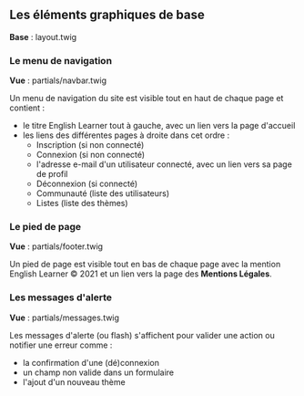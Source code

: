 ## Les éléments graphiques de base

**Base** : layout.twig

### Le menu de navigation

**Vue** : partials/navbar.twig

Un menu de navigation du site est visible tout en haut de chaque page et contient :
- le titre English Learner tout à gauche, avec un lien vers la page d'accueil
- les liens des différentes pages à droite dans cet ordre :
    - Inscription (si non connecté)
    - Connexion (si non connecté)
    - l'adresse e-mail d'un utilisateur connecté, avec un lien vers sa page de profil
    - Déconnexion (si connecté)
    - Communauté (liste des utilisateurs)
    - Listes (liste des thèmes)

### Le pied de page

**Vue** : partials/footer.twig

Un pied de page est visible tout en bas de chaque page avec la mention English Learner &copy; 2021 et un lien vers la page des **Mentions Légales**.

### Les messages d'alerte

**Vue** : partials/messages.twig

Les messages d'alerte (ou flash) s'affichent pour valider une action ou notifier une erreur comme :
- la confirmation d'une (dé)connexion
- un champ non valide dans un formulaire
- l'ajout d'un nouveau thème